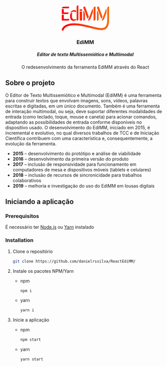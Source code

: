 <!-- PROJECT LOGO -->
<br />
<p align="center">
  <a href="https://github.com/danielrssilva/ReactEdiMM/">
    <img src="logo.png" alt="Logo" height="80">
  </a>

  <h3 align="center">EdiMM</h3>
  <h5 align="center">Editor de texto Multissemiótico e Multimodal</h5>

  <p align="center">
    O redesenvolvimento da ferramenta EdiMM através do React
  </p>
</p>

<!-- ABOUT THE PROJECT -->
## Sobre o projeto

O Editor de Texto Multissemiótico e Multimodal (EdiMM) é uma ferramenta para construir textos que envolvam imagens, sons, vídeos, palavras escritas e digitadas, em um único documento. Também é uma ferramenta de interação multimodal, ou seja, deve suportar diferentes modalidades de entrada (como teclado, toque, mouse e caneta) para acionar comandos, adaptando as possibilidades de entrada conforme disponíveis no dispositivo usado. O desenvolvimento do EdiMM, iniciado em 2015, é incremental e evolutivo, no qual diversos trabalhos de TCC e de Iniciação Científica contribuem com uma característica e, consequentemente, a evolução da ferramenta.

* **2015** – desenvolvimento do protótipo e análise de viabilidade
* **2016** – desenvolvimento da primeira versão do produto
* **2017** – inclusão de responsividade para funcionamento em computadores de mesa e dispositivos móveis (tablets e celulares)
* **2018** – inclusão de recursos de sincronicidade para trabalhos colaborativos
* **2019** – melhoria e investigação do uso do EdiMM em lousas digitais


<!-- GETTING STARTED -->
## Iniciando a aplicação

### Prerequisitos

É necessário ter [Node.js](https://nodejs.org/en) ou [Yarn](https://yarnpkg.com) instalado

### Installation

1. Clone o repositório
   ```sh
   git clone https://github.com/danielrssilva/ReactEdiMM/
   ```
2. Instale os pacotes NPM/Yarn
   * npm
     ```sh
     npm i
     ```
   * yarn
     ```sh
     yarn i
     ```

3. Inicie a aplicação
   * npm
     ```sh
     npm start
     ```
   * yarn
     ```sh
     yarn start
     ```
